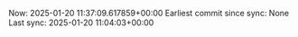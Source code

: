 Now: 2025-01-20 11:37:09.617859+00:00 Earliest commit since sync: None Last sync: 2025-01-20 11:04:03+00:00
